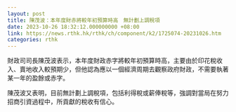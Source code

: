 ```yaml
---
layout: post
title: 陳茂波：本年度財赤將較年初預算時高　無計劃上調稅項
date: 2023-10-26 18:32:12.000000000 +08:00
link: https://news.rthk.hk/rthk/ch/component/k2/1725074-20231026.htm
categories: rthk
---
```


財政司司長陳茂波表示，本年度財政赤字將較年初預算時高，主要由於印花稅收入、賣地收入較預期少，但他認為應以一個經濟周期去觀察政府財政，不需要執著某一年的盈餘或赤字。

陳茂波又表明，目前無計劃上調稅項，包括利得稅或薪俸稅等，強調對當局在努力招商引資過程中，所貢獻的稅收有信心。

